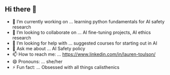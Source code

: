## Hi there 👋
- 🔭 I’m currently working on ... learning python fundamentals for AI safety research
- 👯 I’m looking to collaborate on ... AI fine-tuning projects, AI ethics research
- 🤔 I’m looking for help with ... suggested courses for starting out in AI
- 💬 Ask me about ... AI Safety policy
- 📫 How to reach me: ... https://www.linkedin.com/in/lauren-toulson/
- 😄 Pronouns: ... she/her
- ⚡ Fun fact: ... Obsessed with all things calisthenics
